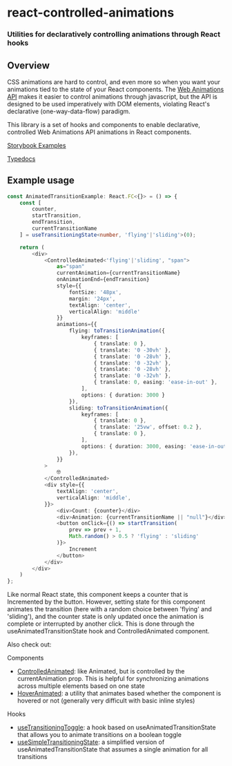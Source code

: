 # react-controlled-animations

### Utilities for declaratively controlling animations through React hooks

## Overview

CSS animations are hard to control, and even more so when you want your animations tied to the state of your React components. 
The [Web Animations API](https://developer.mozilla.org/en-US/docs/Web/API/Web_Animations_API) makes it easier to control animations through javascript, but the API is designed to be used imperatively with DOM elements, violating React's declarative (one-way-data-flow) paradigm.

This library is a set of hooks and components to enable declarative, controlled Web Animations API animations in React components.

[Storybook Examples](https://tristanjohnson849.github.io/react-controlled-animations/)

[Typedocs](https://github.com/tristanjohnson849/react-controlled-animations/wiki)

## Example usage

```typescript
const AnimatedTransitionExample: React.FC<{}> = () => {
    const [
        counter,
        startTransition,
        endTransition, 
        currentTransitionName
    ] = useTransitioningState<number, 'flying'|'sliding'>(0);

    return (
        <div>
            <ControlledAnimated<'flying'|'sliding', "span">
                as="span"
                currentAnimation={currentTransitionName}
                onAnimationEnd={endTransition}
                style={{
                    fontSize: '48px',
                    margin: '24px',
                    textAlign: 'center',
                    verticalAlign: 'middle'
                }}
                animations={{
                    flying: toTransitionAnimation({
                        keyframes: [
                            { translate: 0 },
                            { translate: '0 -30vh' },
                            { translate: '0 -28vh' },
                            { translate: '0 -32vh' },
                            { translate: '0 -28vh' },
                            { translate: '0 -32vh' },
                            { translate: 0, easing: 'ease-in-out' },
                        ],
                        options: { duration: 3000 }
                    }),
                    sliding: toTransitionAnimation({
                        keyframes: [
                            { translate: 0 },
                            { translate: '25vw', offset: 0.2 },
                            { translate: 0 },
                        ],
                        options: { duration: 3000, easing: 'ease-in-out' }
                    }),
                }}
            >
                🤓
            </ControlledAnimated>
            <div style={{ 
                textAlign: 'center',
                verticalAlign: 'middle', 
            }}>
                <div>Count: {counter}</div>
                <div>Animation: {currentTransitionName || "null"}</div>
                <button onClick={() => startTransition(
                    prev => prev + 1, 
                    Math.random() > 0.5 ? 'flying' : 'sliding'
                )}>
                    Increment
                </button>
            </div>
        </div>
    )
};
```

Like normal React state, this component keeps a counter that is Incremented by the button. However, setting state for this component animates the transition (here with a random choice between 'flying' and 'sliding'), and the counter state is only updated once the animation is complete or interrupted by another click. This is done through the useAnimatedTransitionState hook and ControlledAnimated component.

Also check out:

Components
- [ControlledAnimated](https://github.com/tristanjohnson849/react-controlled-animations/wiki/components.ControlledAnimated): like Animated, but is controlled by the currentAnimation prop. This is helpful for synchronizing animations across multiple elements based on one state
- [HoverAnimated](https://github.com/tristanjohnson849/react-controlled-animations/wiki/components.HoverAnimated): a utility that animates based whether the component is hovered or not (generally very difficult with basic inline styles)

Hooks
- [useTransitioningToggle](https://github.com/tristanjohnson849/react-controlled-animations/wiki/hooks.useTransitioningToggle): a hook based on useAnimatedTransitionState that allows you to animate transitions on a boolean toggle
- [useSimpleTransitioningState](https://github.com/tristanjohnson849/react-controlled-animations/wiki/hooks.useSimpleTransitioningState): a simplified version of useAnimatedTransitionState that assumes a single animation for all transitions
